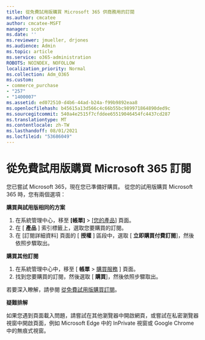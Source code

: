 ```yaml
---
title: 從免費試用版購買 Microsoft 365 供商務用的訂閱
ms.author: cmcatee
author: cmcatee-MSFT
manager: scotv
ms.date: ''
ms.reviewer: jmueller, drjones
ms.audience: Admin
ms.topic: article
ms.service: o365-administration
ROBOTS: NOINDEX, NOFOLLOW
localization_priority: Normal
ms.collection: Adm_O365
ms.custom:
- commerce_purchase
- "257"
- "1400007"
ms.assetid: ed072510-d4b6-44ad-b24a-f99b9892eaa8
ms.openlocfilehash: b45615a13d566c4c66b55bc989971864890ded9c
ms.sourcegitcommit: 540a4e2515f7cfddee65519046454fc4437cd287
ms.translationtype: MT
ms.contentlocale: zh-TW
ms.lasthandoff: 08/01/2021
ms.locfileid: "53686049"
---
```

# <a name="buy-a-subscription-to-microsoft-365-from-your-free-trial"></a>從免費試用版購買 Microsoft 365 訂閱

您已嘗試 Microsoft 365，現在您已準備好購買。 從您的試用版購買 Microsoft 365 時，您有兩個選項：
  
 **購買與試用版相同的方案**
  
1. 在系統管理中心，移至 **[帳單]** \> [[您的產品]](https://go.microsoft.com/fwlink/p/?linkid=842054) 頁面。
2. 在 [ **產品** ] 索引標籤上，選取您要購買的訂閱。
3. 在 [訂閱詳細資料] 頁面的 [ **授權** ] 區段中，選取 [ **立即購買付費訂閱**]，然後依照步驟取出。
 
**購買其他訂閱**
  
1. 在系統管理中心中，移至 [ **帳單** \> [購買服務](https://go.microsoft.com/fwlink/p/?linkid=868433) ] 頁面。
2. 找到您要購買的訂閱，然後選取 [ **購買**]，然後依照步驟取出。

若要深入瞭解，請參閱 [從免費試用版購買訂閱](/microsoft-365/commerce/try-or-buy-microsoft-365#buy-a-subscription-from-your-free-trial)。

**疑難排解**

如果您遇到頁面載入問題，請嘗試在其他瀏覽器中開啟網頁，或嘗試在私密瀏覽器視窗中開啟頁面，例如 Microsoft Edge 中的 InPrivate 視窗或 Google Chrome 中的無痕式視窗。